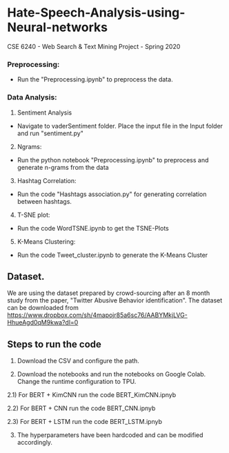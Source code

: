 # Hate-Speech-Analysis-using-Neural-networks
CSE 6240 - Web Search &amp; Text Mining Project - Spring 2020

### Preprocessing:
  - Run the "Preprocessing.ipynb" to preprocess the data.

### Data Analysis:
1. Sentiment Analysis
  - Navigate to vaderSentiment folder. Place the input file in the Input folder and run "sentiment.py"
2. Ngrams:
  - Run the python notebook "Preprocessing.ipynb" to preprocess and generate n-grams from the data
3. Hashtag Correlation:
  - Run the code "Hashtags association.py" for generating correlation between hashtags.
4. T-SNE plot:
  - Run the code WordTSNE.ipynb to get the TSNE-Plots
5. K-Means Clustering:
  - Run the code Tweet_cluster.ipynb to generate the K-Means Cluster


## Dataset.
We are using the dataset prepared by crowd-sourcing after an 8 month study from the paper, "Twitter Abusive Behavior identification".
The dataset can be downloaded from https://www.dropbox.com/sh/4mapojr85a6sc76/AABYMkjLVG-HhueAgd0qM9kwa?dl=0

## Steps to run the code
1) Download the CSV and configure the path.

2) Download the notebooks and run the notebooks on Google Colab. Change the runtime configuration to TPU.
 
  2.1) For BERT + KimCNN
  run the code BERT_KimCNN.ipnyb
  
  2.2) For BERT + CNN
  run the code BERT_CNN.ipnyb
  
  2.3) For BERT + LSTM
  run the code BERT_LSTM.ipnyb

3) The hyperparameters have been hardcoded and can be modified accordingly.

